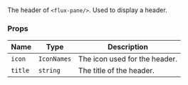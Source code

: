 # <flux-pane-header/>

The header of `<flux-pane/>`. Used to display a header.

### Props

| Name    | Type        | Description                   |
|---------|-------------|-------------------------------|
| `icon`  | `IconNames` | The icon used for the header. |
| `title` | `string`    | The title of the header.      |

